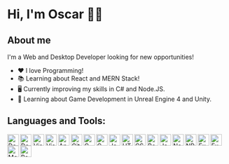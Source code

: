 # Hi, I'm Oscar 👋🏽

## About me

I'm a Web and Desktop Developer looking for new opportunities!

- ❤️ I love Programming!
- 📚 Learning about React and MERN Stack!
- 🖥️ Currently improving my skills in C# and Node.JS.
- 👾 Learning about Game Development in Unreal Engine 4 and Unity.

## Languages and Tools:

<img align="left" alt="Dot Net" width="26px" src="https://cdn.jsdelivr.net/gh/devicons/devicon/icons/dot-net/dot-net-original.svg" />

<img align="left" alt="Dot Net Core" width="26px" src="https://cdn.jsdelivr.net/gh/devicons/devicon/icons/dotnetcore/dotnetcore-original.svg" />

<img align="left" alt="Visual Studio" width="26px" src="https://cdn.jsdelivr.net/gh/devicons/devicon/icons/visualstudio/visualstudio-plain.svg" />

<img align="left" alt="Visual Studio Code" width="26px" src="https://cdn.jsdelivr.net/gh/devicons/devicon/icons/vscode/vscode-original.svg" />

<img align="left" alt="Android Studio" width="26px" src="https://cdn.jsdelivr.net/gh/devicons/devicon/icons/androidstudio/androidstudio-original.svg" />

<img align="left" alt="Git" width="26px" src="https://cdn.jsdelivr.net/gh/devicons/devicon/icons/git/git-original.svg" />

<img align="left" alt="C Plus Plus" width="26px" src="https://cdn.jsdelivr.net/gh/devicons/devicon/icons/cplusplus/cplusplus-original.svg" />

<img align="left" alt="C Sharp" width="26px" src="https://cdn.jsdelivr.net/gh/devicons/devicon/icons/csharp/csharp-original.svg" />

<img align="left" alt="Java" width="26px" src="https://cdn.jsdelivr.net/gh/devicons/devicon/icons/java/java-original.svg" />

<img align="left" alt="HTML5" width="26px" src="https://cdn.jsdelivr.net/gh/devicons/devicon/icons/html5/html5-original.svg" />

<img align="left" alt="CSS3" width="26px" src="https://cdn.jsdelivr.net/gh/devicons/devicon/icons/css3/css3-original.svg" />

<img align="left" alt="Bootstrap" width="26px" src="https://cdn.jsdelivr.net/gh/devicons/devicon/icons/bootstrap/bootstrap-original.svg" />

<img align="left" alt="Javascript" width="26px" src="https://cdn.jsdelivr.net/gh/devicons/devicon/icons/javascript/javascript-original.svg" />

<img align="left" alt="Node JS" width="26px" src="https://cdn.jsdelivr.net/gh/devicons/devicon/icons/nodejs/nodejs-original.svg" />

<img align="left" alt="NPM" width="26px" src="https://cdn.jsdelivr.net/gh/devicons/devicon/icons/npm/npm-original-wordmark.svg" />

<img align="left" alt="Express" width="26px" src="https://cdn.jsdelivr.net/gh/devicons/devicon/icons/express/express-original.svg#gh-light-mode-only" />

<img align="left" alt="Express" width="26px" src="https://icongr.am/devicon/express-original.svg?color=ffffff#gh-dark-mode-only" />

<img align="left" alt="MongoDB" width="26px" src="https://cdn.jsdelivr.net/gh/devicons/devicon/icons/mongodb/mongodb-original.svg" />

<img align="left" alt="React" width="26px" src="https://cdn.jsdelivr.net/gh/devicons/devicon/icons/react/react-original.svg" />